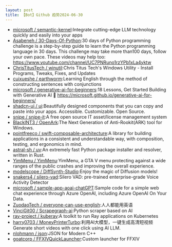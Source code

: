 ```yaml
---
layout: post
title: 【Bot】Github 趋势2024-06-30
---
```


* [microsoft / semantic-kernel](https://github.com/microsoft/semantic-kernel):Integrate cutting-edge LLM technology quickly and easily into your apps
* [Asabeneh / 30-Days-Of-Python](https://github.com/Asabeneh/30-Days-Of-Python):30 days of Python programming challenge is a step-by-step guide to learn the Python programming language in 30 days. This challenge may take more than100 days, follow your own pace. These videos may help too: https://www.youtube.com/channel/UC7PNRuno1rzYPb1xLa4yktw
* [ChrisTitusTech / winutil](https://github.com/ChrisTitusTech/winutil):Chris Titus Tech's Windows Utility - Install Programs, Tweaks, Fixes, and Updates
* [cuixueshe / earthworm](https://github.com/cuixueshe/earthworm):Learning English through the method of constructing sentences with conjunctions
* [microsoft / generative-ai-for-beginners](https://github.com/microsoft/generative-ai-for-beginners):18 Lessons, Get Started Building with Generative AI 🔗 https://microsoft.github.io/generative-ai-for-beginners/
* [shadcn-ui / ui](https://github.com/shadcn-ui/ui):Beautifully designed components that you can copy and paste into your apps. Accessible. Customizable. Open Source.
* [snipe / snipe-it](https://github.com/snipe/snipe-it):A free open source IT asset/license management system
* [BlackINT3 / OpenArk](https://github.com/BlackINT3/OpenArk):The Next Generation of Anti-Rookit(ARK) tool for Windows.
* [pointfreeco / swift-composable-architecture](https://github.com/pointfreeco/swift-composable-architecture):A library for building applications in a consistent and understandable way, with composition, testing, and ergonomics in mind.
* [astral-sh / uv](https://github.com/astral-sh/uv):An extremely fast Python package installer and resolver, written in Rust.
* [YimMenu / YimMenu](https://github.com/YimMenu/YimMenu):YimMenu, a GTA V menu protecting against a wide ranges of the public crashes and improving the overall experience.
* [modelscope / DiffSynth-Studio](https://github.com/modelscope/DiffSynth-Studio):Enjoy the magic of Diffusion models!
* [snakers4 / silero-vad](https://github.com/snakers4/silero-vad):Silero VAD: pre-trained enterprise-grade Voice Activity Detector
* [microsoft / sample-app-aoai-chatGPT](https://github.com/microsoft/sample-app-aoai-chatGPT):Sample code for a simple web chat experience through Azure OpenAI, including Azure OpenAI On Your Data.
* [ZuodaoTech / everyone-can-use-english](https://github.com/ZuodaoTech/everyone-can-use-english):人人都能用英语
* [VinciGit00 / Scrapegraph-ai](https://github.com/VinciGit00/Scrapegraph-ai):Python scraper based on AI
* [ray-project / kuberay](https://github.com/ray-project/kuberay):A toolkit to run Ray applications on Kubernetes
* [harry0703 / MoneyPrinterTurbo](https://github.com/harry0703/MoneyPrinterTurbo):利用AI大模型，一键生成高清短视频 Generate short videos with one click using AI LLM.
* [nlohmann / json](https://github.com/nlohmann/json):JSON for Modern C++
* [goatcorp / FFXIVQuickLauncher](https://github.com/goatcorp/FFXIVQuickLauncher):Custom launcher for FFXIV
